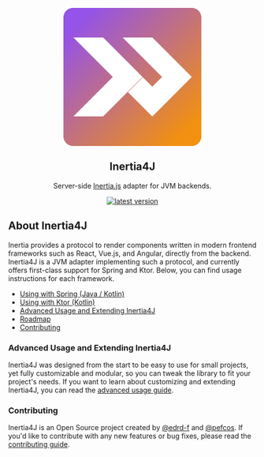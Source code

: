 <div align="center">

<img src="https://raw.githubusercontent.com/Inertia4J/inertia4j/refs/heads/assets/logo.webp" width="280" alt="Inertia4J" align="center"/></a>

<h2>Inertia4J</h2> 
<p>
Server-side <a href="https://inertiajs.com/">Inertia.js</a> adapter for JVM backends.
</p>
<div>
<a href="https://github.com/Inertia4j/inertia4j/releases"><img src="https://img.shields.io/github/release/Inertia4j/inertia4j.svg?style=flat&color=blue&include_prereleases" alt="latest version"/></a>
</div>

</div>

## About Inertia4J

Inertia provides a protocol to render components written in modern frontend frameworks such as React, Vue.js, and Angular, directly from the backend. Inertia4J is a JVM adapter implementing such a protocol, and currently offers first-class support for Spring and Ktor. Below, you can find usage instructions for each framework.

* [Using with Spring (Java / Kotlin)](/inertia4j.spring/README.md)
* [Using with Ktor (Kotlin)](/inertia4j.ktor/README.md)
* [Advanced Usage and Extending Inertia4J](#advanced-usage-and-extending-inertia4j)
* [Roadmap](/docs/roadmap.md)
* [Contributing](#contributing)

### Advanced Usage and Extending Inertia4J

Inertia4J was designed from the start to be easy to use for small projects, yet fully customizable and modular, so you can tweak the library to fit your project's needs. If you want to learn about customizing and extending Inertia4J, you
can read the [advanced usage guide](https://github.com/Inertia4J/inertia4j/tree/main/docs/advanced.md).

### Contributing

Inertia4J is an Open Source project created by [@edrd-f](https://github.com/edrd-f) and [@pefcos](https://github.com/pefcos). If you'd like to contribute with any new features or bug fixes, please read the
[contributing guide](https://github.com/Inertia4J/inertia4j/blob/main/CONTRIBUTING.md).
